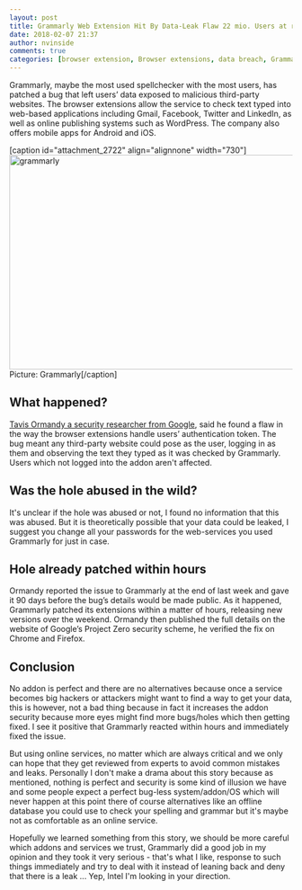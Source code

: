 ```yaml
---
layout: post
title: Grammarly Web Extension Hit By Data-Leak Flaw 22 mio. Users at risk
date: 2018-02-07 21:37
author: nvinside
comments: true
categories: [browser extension, Browser extensions, data breach, Grammarly]
---
```

Grammarly, maybe the most used spellchecker with the most users, has patched a bug that left users’ data exposed to malicious third-party websites. The browser extensions allow the service to check text typed into web-based applications including Gmail, Facebook, Twitter and LinkedIn, as well as online publishing systems such as WordPress. The company also offers mobile apps for Android and iOS.

[caption id="attachment_2722" align="alignnone" width="730"]<img class="alignnone size-full wp-image-2722" src="https://chefkochblog.files.wordpress.com/2018/02/grammarly.png" alt="grammarly" width="730" height="382" /> Picture: Grammarly[/caption]

<!--more-->

<h2>What happened?</h2>

<a href="https://bugs.chromium.org/p/project-zero/issues/detail?id=1527&amp;desc=2" target="_blank" rel="noopener">Tavis Ormandy a security researcher from Google</a>, said he found a flaw in the way the browser extensions handle users’ authentication token. The bug meant any third-party website could pose as the user, logging in as them and observing the text they typed as it was checked by Grammarly. Users which not logged into the addon aren't affected.

<h2>Was the hole abused in the wild?</h2>

It's unclear if the hole was abused or not, I found no information that this was abused. But it is theoretically possible that your data could be leaked, I suggest you change all your passwords for the web-services you used Grammarly for just in case.

<h2>Hole already patched within hours</h2>

Ormandy reported the issue to Grammarly at the end of last week and gave it 90 days before the bug’s details would be made public. As it happened, Grammarly patched its extensions within a matter of hours, releasing new versions over the weekend. Ormandy then published the full details on the website of Google’s Project Zero security scheme, he verified the fix on Chrome and Firefox.

<h2>Conclusion</h2>

No addon is perfect and there are no alternatives because once a service becomes big hackers or attackers might want to find a way to get your data, this is however, not a bad thing because in fact it increases the addon security because more eyes might find more bugs/holes which then getting fixed. I see it positive that Grammarly reacted within hours and immediately fixed the issue.

But using online services, no matter which are always critical and we only can hope that they get reviewed from experts to avoid common mistakes and leaks. Personally I don't make a drama about this story because as mentioned, nothing is perfect and security is some kind of illusion we have and some people expect a perfect bug-less system/addon/OS which will never happen at this point there of course alternatives like an offline database you could use to check your spelling and grammar but it's maybe not as comfortable as an online service.

Hopefully we learned something from this story, we should be more careful which addons and services we trust, Grammarly did a good job in my opinion and they took it very serious - that's what I like, response to such things immediately and try to deal with it instead of leaning back and deny that there is a leak ... Yep, Intel I'm looking in your direction.
